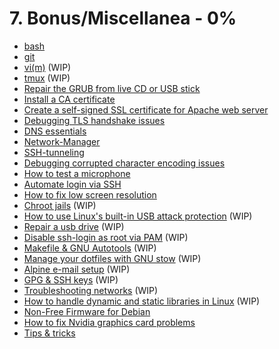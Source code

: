 # 7. Bonus/Miscellanea - 0%

- [bash](./bash.md) 
- [git](./git.md) 
- [vi(m)]() (WIP)
- [tmux]() (WIP)
- [Repair the GRUB from live CD or USB stick](./grub.md) 
- [Install a CA certificate](./ca-certs.md) 
- [Create a self-signed SSL certificate for Apache web server](./self-signed-ssl-cert.md) 
- [Debugging TLS handshake issues](./tls-issues.md) 
- [DNS essentials](./dns.md) 
- [Network-Manager](./net-manager.md) 
- [SSH-tunneling](./ssh-tunneling.md) 
- [Debugging corrupted character encoding issues](./corrupted-chars.md) 
- [How to test a microphone](./mic.md) 
- [Automate login via SSH](./ssh-login.md) 
- [How to fix low screen resolution](./edid.md) 
- [Chroot jails]() (WIP)
- [How to use Linux's built-in USB attack protection]() (WIP)
- [Repair a usb drive]() (WIP)
- [Disable ssh-login as root via PAM]() (WIP) 
- [Makefile & GNU Autotools]() (WIP)
- [Manage your dotfiles with GNU stow]() (WIP) 
- [Alpine e-mail setup]() (WIP)
- [GPG & SSH keys]() (WIP)
- [Troubleshooting networks]() (WIP) 
- [How to handle dynamic and static libraries in Linux]() (WIP) 
- [Non-Free Firmware for Debian](./debian.md)
- [How to fix Nvidia graphics card problems](./nvidia.md)
- [Tips & tricks](./tips-tricks.md)
